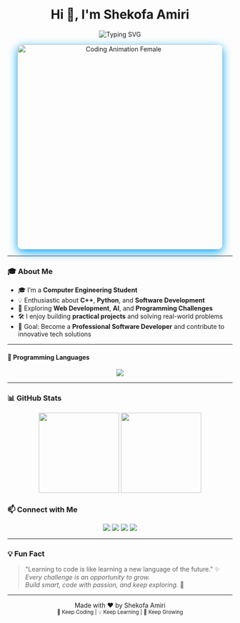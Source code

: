 <h1 align="center">Hi 👋, I'm Shekofa Amiri</h1>

<p align="center">
  <img src="https://readme-typing-svg.demolab.com?font=Fira+Code&duration=3000&pause=500&color=1b379f&center=true&vCenter=true&width=500&fontWeight=bold&lines=Computer+Engineering+Student;Passionate+About+Coding;Exploring+Tech;Problem+Solver" alt="Typing SVG" />
</p>

<div align="center">
  <img src="https://media.giphy.com/media/3o6Zt481isNVuQI1l6/giphy.gif" width="460" alt="Coding Animation Female" style="border-radius: 12px; box-shadow: 0 6px 20px #00a8ff;" />
</div>

---

### 🎓 About Me

- 🎓 I’m a **Computer Engineering Student**  
- 💡 Enthusiastic about **C++**, **Python**, and **Software Development**  
- 🌱 Exploring **Web Development**, **AI**, and **Programming Challenges**  
- 🛠 I enjoy building **practical projects** and solving real-world problems  
- 🎯 Goal: Become a **Professional Software Developer** and contribute to innovative tech solutions

---

#### 🧠 Programming Languages
<p align="center">
  <img src="https://skillicons.dev/icons?i=cpp,python,git,github,vscode" />
</p>

---
### 📊 GitHub Stats

<p align="center">
  <img src="https://github-readme-stats.vercel.app/api?username=shekofaamiri1&show_icons=true&theme=tokyonight&hide_border=true&border_radius=10" height="180px" />
  <img src="https://github-readme-stats.vercel.app/api/top-langs/?username=shekofaamiri1&layout=compact&theme=tokyonight&hide_border=true&border_radius=10" height="180px" />
</p>

### 📫 Connect with Me

<p align="center">
  <a href="mailto:shekofaamiri840@gmail.com"><img src="https://img.shields.io/badge/-Gmail-D14836?style=for-the-badge&logo=gmail&logoColor=white" /></a>
  <a href="https://github.com/ShekofaAmiri1"><img src="https://img.shields.io/badge/-GitHub-000000?style=for-the-badge&logo=github&logoColor=white" /></a>
  <a href="https://www.linkedin.com/in/YOUR-LINK"><img src="https://img.shields.io/badge/-LinkedIn-0A66C2?style=for-the-badge&logo=linkedin&logoColor=white" /></a>
  <a href="https://t.me/@Shekofapoyaamiri"><img src="https://img.shields.io/badge/-Telegram-0088cc?style=for-the-badge&logo=telegram&logoColor=white" /></a>
</p>

---

### 💡 Fun Fact

> "Learning to code is like learning a new language of the future." ✨  
> *Every challenge is an opportunity to grow.*  
> *Build smart, code with passion, and keep exploring.* 🚀  

---

<footer align="center">
Made with ❤️ by Shekofa Amiri  
<br>
<sub>🚀 Keep Coding | 💡 Keep Learning | 🌱 Keep Growing</sub>
</footer>
